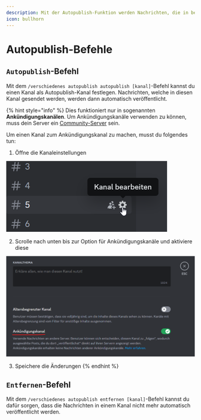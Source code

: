```yaml
---
description: Mit der Autopublish-Funktion werden Nachrichten, die in bestimmte Ankündigungskanäle gesendet werden, automatisch veröffentlich.
icon: bullhorn
---
```


# Autopublish-Befehle

## `Autopublish`-Befehl

Mit dem `/verschiedenes autopublish autopublish [kanal]`-Befehl kannst du einen Kanal als Autopublish-Kanal festlegen. Nachrichten, welche in diesen Kanal gesendet werden, werden dann automatisch veröffentlicht.

{% hint style="info" %}
Dies funktioniert nur in sogenannten **Ankündigungskanälen**. Um Ankündigungskanäle verwenden zu können, muss dein Server ein [Community-Server](https://support.discord.com/hc/de/articles/360047132851-Richte-deinen-Community-Server-ein#h_01H1W33CQVZCSKQGX9BM602RPP) sein.

Um einen Kanal zum Ankündigungskanal zu machen, musst du folgendes tun:

1. Öffne die Kanaleinstellungen

<img src="../../.gitbook/assets/edit-channel-button.png" alt="" data-size="original">

2. Scrolle nach unten bis zur Option für Ankündigungskanäle und aktiviere diese

<img src="../../.gitbook/assets/enabled-announcement-channel-option.png" alt="" data-size="original">

3. Speichere die Änderungen
   {% endhint %}

## `Entfernen`-Befehl

Mit dem `/verschiedenes autopublish entfernen [kanal]`-Befehl kannst du dafür sorgen, dass die Nachrichten in einem Kanal nicht mehr automatisch veröffentlicht werden.
